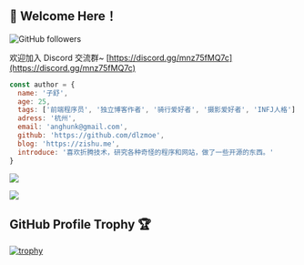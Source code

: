 ## 👋 Welcome Here！

![GitHub followers](https://img.shields.io/github/followers/dlzmoe?style=flat&color=%23ee0000)

欢迎加入 Discord 交流群~ [https://discord.gg/mnz75fMQ7c](https://discord.gg/mnz75fMQ7c)

```js
const author = {
  name: '子舒',
  age: 25,
  tags: ['前端程序员', '独立博客作者', '骑行爱好者', '摄影爱好者', 'INFJ人格'],
  adress: '杭州',
  email: 'anghunk@gmail.com',
  github: 'https://github.com/dlzmoe',
  blog: 'https://zishu.me',
  introduce: '喜欢折腾技术，研究各种奇怪的程序和网站，做了一些开源的东西。'
}
```

<div>
<img src="https://github-readme-stats.vercel.app/api?username=dlzmoe&show_icons=true&theme=tokyonight">
</div>

![](https://raw.githubusercontent.com/dlzmoe/dlzmoe/main/github-user-contribution.svg)

## GitHub Profile Trophy 🏆

[![trophy](https://github-profile-trophy.vercel.app/?username=dlzmoe&row=1&margin-w=40)](https://github.com/ryo-ma/github-profile-trophy)
